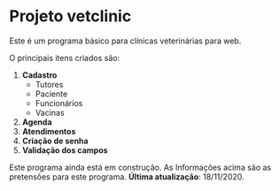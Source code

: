 # Projeto vetclinic

Este é um programa básico para clínicas veterinárias para web.

O principais itens criados são:<br/>
  1. **Cadastro**<br/>
       - Tutores
       - Paciente
       - Funcionários
       - Vacinas
  2. **Agenda**
  3. **Atendimentos**
  4. **Criação de senha**
  5. **Validação dos campos**
  
  Este programa ainda está em construção. As Informações acima
  são as pretensões para este programa.
  **Última atualização**: 18/11/2020.
